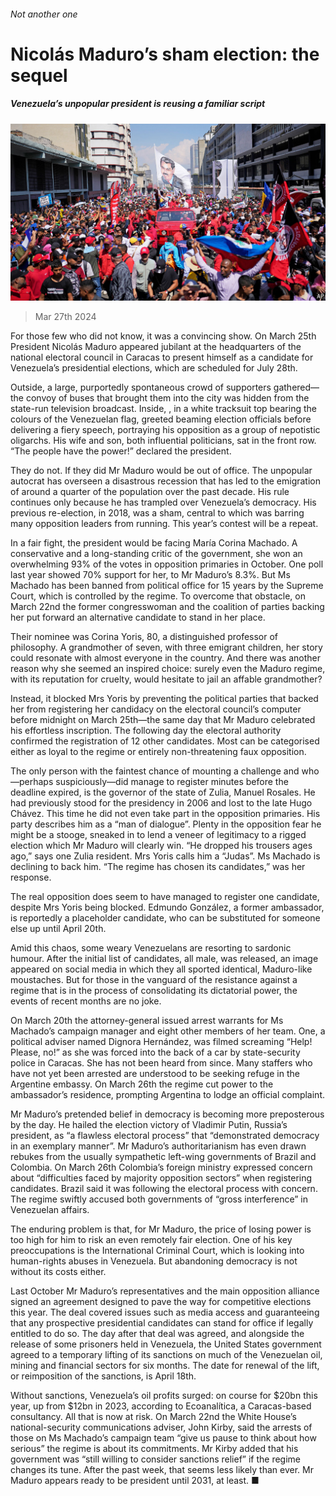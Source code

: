 ###### Not another one

# Nicolás Maduro’s sham election: the sequel 

##### Venezuela’s unpopular president is reusing a familiar script 

![image](images/20240330_AMP003.jpg) 

> Mar 27th 2024 

For those few who did not know, it was a convincing show. On March 25th President Nicolás Maduro appeared jubilant at the headquarters of the national electoral council in Caracas to present himself as a candidate for Venezuela’s presidential elections, which are scheduled for July 28th. 

Outside, a large, purportedly spontaneous crowd of supporters gathered—the convoy of buses that brought them into the city was hidden from the state-run television broadcast. Inside, , in a white tracksuit top bearing the colours of the Venezuelan flag, greeted beaming election officials before delivering a fiery speech, portraying his opposition as a group of nepotistic oligarchs. His wife and son, both influential politicians, sat in the front row. “The people have the power!” declared the president.

They do not. If they did Mr Maduro would be out of office. The unpopular autocrat has overseen a disastrous recession that has led to the emigration of around a quarter of the population over the past decade. His rule continues only because he has trampled over Venezuela’s democracy. His previous re-election, in 2018, was a sham, central to which was barring many opposition leaders from running. This year’s contest will be a repeat.

In a fair fight, the president would be facing María Corina Machado. A conservative and a long-standing critic of the government, she won an overwhelming 93% of the votes in opposition primaries in October. One poll last year showed 70% support for her, to Mr Maduro’s 8.3%. But Ms Machado has been banned from political office for 15 years by the Supreme Court, which is controlled by the regime. To overcome that obstacle, on March 22nd the former congresswoman and the coalition of parties backing her put forward an alternative candidate to stand in her place. 

Their nominee was Corina Yoris, 80, a distinguished professor of philosophy. A grandmother of seven, with three emigrant children, her story could resonate with almost everyone in the country. And there was another reason why she seemed an inspired choice: surely even the Maduro regime, with its reputation for cruelty, would hesitate to jail an affable grandmother?

Instead, it blocked Mrs Yoris by preventing the political parties that backed her from registering her candidacy on the electoral council’s computer before midnight on March 25th—the same day that Mr Maduro celebrated his effortless inscription. The following day the electoral authority confirmed the registration of 12 other candidates. Most can be categorised either as loyal to the regime or entirely non-threatening faux opposition. 

The only person with the faintest chance of mounting a challenge and who—perhaps suspiciously—did manage to register minutes before the deadline expired, is the governor of the state of Zulia, Manuel Rosales. He had previously stood for the presidency in 2006 and lost to the late Hugo Chávez. This time he did not even take part in the opposition primaries. His party describes him as a “man of dialogue”. Plenty in the opposition fear he might be a stooge, sneaked in to lend a veneer of legitimacy to a rigged election which Mr Maduro will clearly win. “He dropped his trousers ages ago,” says one Zulia resident. Mrs Yoris calls him a “Judas”. Ms Machado is declining to back him. “The regime has chosen its candidates,” was her response.

The real opposition does seem to have managed to register one candidate, despite Mrs Yoris being blocked. Edmundo González, a former ambassador, is reportedly a placeholder candidate, who can be substituted for someone else up until April 20th. 

Amid this chaos, some weary Venezuelans are resorting to sardonic humour. After the initial list of candidates, all male, was released, an image appeared on social media in which they all sported identical, Maduro-like moustaches. But for those in the vanguard of the resistance against a regime that is in the process of consolidating its dictatorial power, the events of recent months are no joke. 

On March 20th the attorney-general issued arrest warrants for Ms Machado’s campaign manager and eight other members of her team. One, a political adviser named Dignora Hernández, was filmed screaming “Help! Please, no!” as she was forced into the back of a car by state-security police in Caracas. She has not been heard from since. Many staffers who have not yet been arrested are understood to be seeking refuge in the Argentine embassy. On March 26th the regime cut power to the ambassador’s residence, prompting Argentina to lodge an official complaint. 

Mr Maduro’s pretended belief in democracy is becoming more preposterous by the day. He hailed the election victory of Vladimir Putin, Russia’s president, as “a flawless electoral process” that “demonstrated democracy in an exemplary manner”. Mr Maduro’s authoritarianism has even drawn rebukes from the usually sympathetic left-wing governments of Brazil and Colombia. On March 26th Colombia’s foreign ministry expressed concern about “difficulties faced by majority opposition sectors” when registering candidates. Brazil said it was following the electoral process with concern. The regime swiftly accused both governments of “gross interference” in Venezuelan affairs.

The enduring problem is that, for Mr Maduro, the price of losing power is too high for him to risk an even remotely fair election. One of his key preoccupations is the International Criminal Court, which is looking into human-rights abuses in Venezuela. But abandoning democracy is not without its costs either. 

Last October Mr Maduro’s representatives and the main opposition alliance signed an agreement designed to pave the way for competitive elections this year. The deal covered issues such as media access and guaranteeing that any prospective presidential candidates can stand for office if legally entitled to do so. The day after that deal was agreed, and alongside the release of some prisoners held in Venezuela, the United States government agreed to a temporary lifting of its sanctions on much of the Venezuelan oil, mining and financial sectors for six months. The date for renewal of the lift, or reimposition of the sanctions, is April 18th.

Without sanctions, Venezuela’s oil profits surged: on course for $20bn this year, up from $12bn in 2023, according to Ecoanalítica, a Caracas-based consultancy. All that is now at risk. On March 22nd the White House’s national-security communications adviser, John Kirby, said the arrests of those on Ms Machado’s campaign team “give us pause to think about how serious” the regime is about its commitments. Mr Kirby added that his government was “still willing to consider sanctions relief” if the regime changes its tune. After the past week, that seems less likely than ever. Mr Maduro appears ready to be president until 2031, at least. ■


